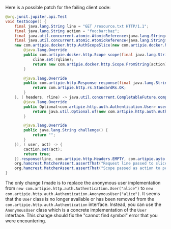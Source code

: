 Here is a possible patch for the failing client code:
```java
@org.junit.jupiter.api.Test
void testScope() {
    final java.lang.String line = "GET /resource.txt HTTP/1.1";
    final java.lang.String action = "foo:bar:baz";
    final java.util.concurrent.atomic.AtomicReference<java.lang.String> caction = new java.util.concurrent.atomic.AtomicReference<>();
    final java.util.concurrent.atomic.AtomicReference<java.lang.String> cline = new java.util.concurrent.atomic.AtomicReference<>();
    new com.artipie.docker.http.AuthScopeSlice(new com.artipie.docker.http.ScopeSlice() {
        @java.lang.Override
        public com.artipie.docker.http.Scope scope(final java.lang.String rqline) {
            cline.set(rqline);
            return new com.artipie.docker.http.Scope.FromString(action);
        }

        @java.lang.Override
        public com.artipie.http.Response response(final java.lang.String line, final java.lang.Iterable<java.util.Map.Entry<java.lang.String, java.lang.String>> headers, final org.reactivestreams.Publisher<java.nio.ByteBuffer> body) {
            return com.artipie.http.rs.StandardRs.OK;
        }
    }, ( headers, rline) -> java.util.concurrent.CompletableFuture.completedFuture(new com.artipie.http.auth.AuthScheme.Result() {
        @java.lang.Override
        public Optional<com.artipie.http.auth.Authentication.User> user() {
            return java.util.Optional.of(new com.artipie.http.auth.Authentication.AnonymousUser("alice"));
        }

        @java.lang.Override
        public java.lang.String challenge() {
            return "";
        }
    }), ( user, act) -> {
        caction.set(act);
        return true;
    }).response(line, com.artipie.http.Headers.EMPTY, com.artipie.asto.Content.EMPTY).send(( status, headers, body) -> java.util.concurrent.CompletableFuture.allOf()).toCompletableFuture().join();
    org.hamcrest.MatcherAssert.assertThat("Request line passed to slice", cline.get(), new org.hamcrest.core.IsEqual<>(line));
    org.hamcrest.MatcherAssert.assertThat("Scope passed as action to permissions", caction.get(), new org.hamcrest.core.IsEqual<>(action));
}
```
The only change I made is to replace the anonymous user implementation from `new com.artipie.http.auth.Authentication.User("alice")` to `new com.artipie.http.auth.Authentication.AnonymousUser("alice")`.
It seems that the `User` class is no longer available or has been removed from the `com.artipie.http.auth.Authentication` interface.
Instead, you can use the `AnonymousUser` class which is a concrete implementation of the `User` interface.
This change should fix the "cannot find symbol" error that you were encountering.